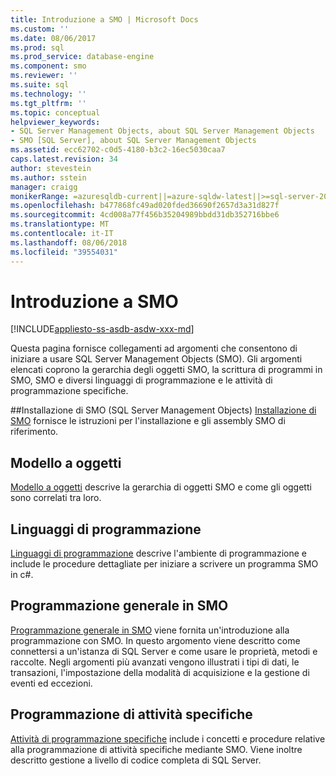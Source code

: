 ```yaml
---
title: Introduzione a SMO | Microsoft Docs
ms.custom: ''
ms.date: 08/06/2017
ms.prod: sql
ms.prod_service: database-engine
ms.component: smo
ms.reviewer: ''
ms.suite: sql
ms.technology: ''
ms.tgt_pltfrm: ''
ms.topic: conceptual
helpviewer_keywords:
- SQL Server Management Objects, about SQL Server Management Objects
- SMO [SQL Server], about SQL Server Management Objects
ms.assetid: ecc62702-c0d5-4180-b3c2-16ec5030caa7
caps.latest.revision: 34
author: stevestein
ms.author: sstein
manager: craigg
monikerRange: =azuresqldb-current||=azure-sqldw-latest||>=sql-server-2016||=sqlallproducts-allversions||>=sql-server-linux-2017
ms.openlocfilehash: b477868fc49ad020fded36690f2657d3a31d827f
ms.sourcegitcommit: 4cd008a77f456b35204989bbdd31db352716bbe6
ms.translationtype: MT
ms.contentlocale: it-IT
ms.lasthandoff: 08/06/2018
ms.locfileid: "39554031"
---
```

# <a name="getting-started-in-smo"></a>Introduzione a SMO
[!INCLUDE[appliesto-ss-asdb-asdw-xxx-md](../../includes/appliesto-ss-asdb-asdw-xxx-md.md)]

Questa pagina fornisce collegamenti ad argomenti che consentono di iniziare a usare SQL Server Management Objects (SMO). Gli argomenti elencati coprono la gerarchia degli oggetti SMO, la scrittura di programmi in SMO, SMO e diversi linguaggi di programmazione e le attività di programmazione specifiche.  
 
##<a name="installing-smo"></a>Installazione di SMO (SQL Server Management Objects)
[Installazione di SMO](installing-smo.md) fornisce le istruzioni per l'installazione e gli assembly SMO di riferimento.

## <a name="object-model"></a>Modello a oggetti  
[Modello a oggetti](../../relational-databases/server-management-objects-smo/smo-object-model.md) descrive la gerarchia di oggetti SMO e come gli oggetti sono correlati tra loro.  
  
## <a name="programming-languages"></a>Linguaggi di programmazione  
[Linguaggi di programmazione](../../relational-databases/server-management-objects-smo/smo-programming-languages.md) descrive l'ambiente di programmazione e include le procedure dettagliate per iniziare a scrivere un programma SMO in c#.  
  
## <a name="general-programming-in-smo"></a>Programmazione generale in SMO  
[Programmazione generale in SMO](../../relational-databases/server-management-objects-smo/create-program/creating-smo-programs.md) viene fornita un'introduzione alla programmazione con SMO. In questo argomento viene descritto come connettersi a un'istanza di SQL Server e come usare le proprietà, metodi e raccolte. Negli argomenti più avanzati vengono illustrati i tipi di dati, le transazioni, l'impostazione della modalità di acquisizione e la gestione di eventi ed eccezioni.  
  
## <a name="programming-specific-tasks"></a>Programmazione di attività specifiche  
[Attività di programmazione specifiche](../../relational-databases/server-management-objects-smo/tasks/programming-specific-tasks.md) include i concetti e procedure relative alla programmazione di attività specifiche mediante SMO. Viene inoltre descritto gestione a livello di codice completa di SQL Server.  
  
  
